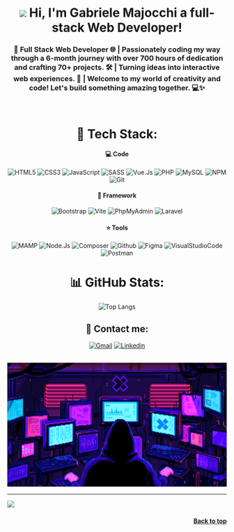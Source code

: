 <div align='center'>
    
<h1>
    <img src="https://user-images.githubusercontent.com/1303154/88677602-1635ba80-d120-11ea-84d8-d263ba5fc3c0.gif" width="5%">
    Hi, I'm Gabriele Majocchi a full-stack Web Developer!
</h1>
<h3>
    🚀 Full Stack Web Developer 🌐 | Passionately coding my way through a 6-month journey with over 700 hours of dedication and crafting 70+ projects. 🛠️ | Turning ideas into interactive web experiences. 🎨 | Welcome to my world of creativity and code! Let's build something amazing together. 💻✨
</h3>
</br>


# 🔮 Tech Stack:

#### 💻 Code
![HTML5](https://img.shields.io/badge/HTML5-E34F26.svg?style=for-the-badge&labelColor=black&logo=HTML5&logoColor=E34F26)
![CSS3](https://img.shields.io/badge/CSS3-1572B6.svg?style=for-the-badge&labelColor=black&logo=CSS3&logoColor=1572B6)
![JavaScript](https://img.shields.io/badge/javascript-%23323330.svg?style=for-the-badge&labelColor=black&logo=javascript&logoColor=%23F7DF1E)
![SASS](https://img.shields.io/badge/Sass-CC6699.svg?style=for-the-badge&labelColor=black&logo=Sass&logoColor=CC6699)
![Vue.Js](https://img.shields.io/badge/Vue.js-4FC08D.svg?style=for-the-badge&labelColor=black&logo=vuedotjs&logoColor=4FC08D)
![PHP](https://img.shields.io/badge/PHP-777BB4.svg?style=for-the-badge&labelColor=black&logo=PHP&logoColor=777BB4)
![MySQL](https://img.shields.io/badge/MySQL-4479A1.svg?style=for-the-badge&labelColor=black&logo=MySQL&logoColor=4479A1)
![NPM](https://img.shields.io/badge/npm-CB3837.svg?style=for-the-badge&labelColor=black&logo=npm&logoColor=CB3837)
![Git](https://img.shields.io/badge/Git-F05032.svg?style=for-the-badge&labelColor=black&logo=Git&logoColor=F05032)

#### 🔋 Framework
![Bootstrap](https://img.shields.io/badge/Bootstrap-7952B3.svg?style=for-the-badge&labelColor=black&logo=Bootstrap&logoColor=7952B3)
![Vite](https://img.shields.io/badge/Vite-646CFF.svg?style=for-the-badge&labelColor=black&logo=Vite&logoColor=646CFF)
![PhpMyAdmin](https://img.shields.io/badge/phpMyAdmin-6C78AF.svg?style=for-the-badge&labelColor=black&logo=phpMyAdmin&logoColor=6C78AF)
![Laravel](https://img.shields.io/badge/Laravel-FF2D20.svg?style=for-the-badge&labelColor=black&logo=Laravel&logoColor=FF2D20)

#### ⭐ Tools
![MAMP](https://img.shields.io/badge/MAMP-02749C.svg?style=for-the-badge&labelColor=black&logo=MAMP&logoColor=02749C)
![Node.Js](https://img.shields.io/badge/Node.js-339933.svg?style=for-the-badge&labelColor=black&logo=nodedotjs&logoColor=339933)
![Composer](https://img.shields.io/badge/Composer-885630.svg?style=for-the-badge&labelColor=black&logo=Composer&logoColor=885630)
![Github](https://img.shields.io/badge/GitHub-181717.svg?style=for-the-badge&labelColor=black&logo=GitHub&logoColor=181717)
![Figma](https://img.shields.io/badge/Figma-F24E1E.svg?style=for-the-badge&labelColor=black&logo=Figma&logoColor=F24E1E)
![VisualStudioCode](https://img.shields.io/badge/Visual%20Studio%20Code-007ACC.svg?style=for-the-badge&labelColor=black&logo=Visual-Studio-Code&logoColor=007ACC)
![Postman](https://img.shields.io/badge/Postman-FF6C37.svg?style=for-the-badge&labelColor=black&logo=Postman&logoColor=FF6C37)
</br>

# 📊 GitHub Stats:
![Top Langs](https://github-readme-stats.vercel.app/api/top-langs/?username=GabrieleMajocchi&layout=compact&theme=react&langs_count=6)
</br>

## 📧 Contact me:
[![Gmail](https://img.shields.io/badge/Gmail-EA4335.svg?style=plastic&logo=Gmail&logoColor=white)](mailto:gabriele.majocchi@gmail.com)
[![Linkedin](https://img.shields.io/badge/LinkedIn-0A66C2.svg?style=plastic&logo=LinkedIn&logoColor=white)](https://www.linkedin.com/in/gabriele-majocchi-64185127a/)
<!-- [![Site](https://img.shields.io/badge/Netlify-00C7B7.svg?logo=Netlify&logoColor=white)](www.gabrielemajocchi.it) -->
</br>
<img src="coding.gif">
</div>

---
[![](https://visitcount.itsvg.in/api?id=GabrieleMajocchi&icon=4&color=0)](https://visitcount.itsvg.in)
<h4 align="right"><a href="#readme-top">Back to top</a></h4>
